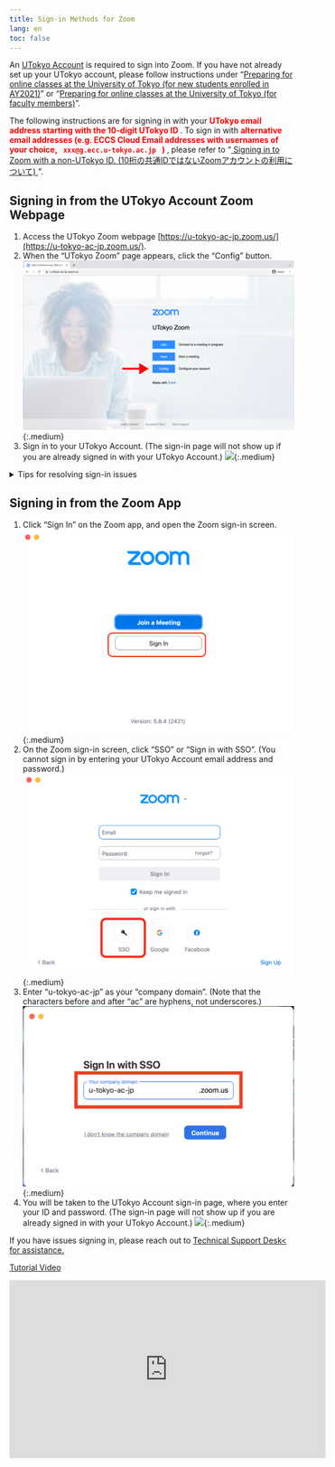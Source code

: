 ```yaml
---
title: Sign-in Methods for Zoom
lang: en
toc: false
---
```


An [UTokyo Account](https://www.u-tokyo.ac.jp/adm/dics/ja/account.html) is required to sign into Zoom. If you have not already set up your UTokyo account, please follow instructions under “[Preparing for online classes at the University of Tokyo (for new students enrolled in AY2021)](/en/oc/)” or “[Preparing for online classes at the University of Tokyo (for faculty members)](/en/faculty_members)”.

<div class="box" style="font-weight: normal; border-width: 1.5px;">
The following instructions are for signing in with your <strong style="color: red;"> UTokyo email address starting with the 10-digit UTokyo ID </strong>.
To sign in with <strong style="color: red;"> alternative email addresses (e.g. ECCS Cloud Email addresses with usernames of your choice, <code> xxx@g.ecc.u-tokyo.ac.jp </code> ) </strong>, please refer to “<a href="/en/notice/zoom-address-new"> Signing in to Zoom with a non-UTokyo ID. (10桁の共通IDではないZoomアカウントの利用について) </a> ”.
</div>

## Signing in from the UTokyo Account Zoom Webpage
1. Access the UTokyo Zoom webpage [https://u-tokyo-ac-jp.zoom.us/](https://u-tokyo-ac-jp.zoom.us/).
1. When the “UTokyo Zoom” page appears, click the “Config” button.
![](img/zoom_signin_1.png){:.medium}
1. Sign in to your UTokyo Account. (The sign-in page will not show up if you are already signed in with your UTokyo Account.)
![](img/zoom_signin_2.png){:.medium}

<details>
  <summary>Tips for resolving sign-in issues</summary>
  <ul>
  <li><strong>If you cannot access the “UTokyo Zoom” page from the above link</strong>: This issue occurs when you are already signed in to Zoom with another account. To sign out, go to your <a href="https://zoom.us/profile">Zoom setting page</a>, click your profile picture (either your icon or the default person image) in the top-right corner, and click “Sign Out”. Then try accessing “UTokyo Zoom” again. <img src="img/zoom_signin_3.png" alt="" class="medium"></li>
  </ul>
If you have issues signing in, please reach out to <a href="/en/supports/">Technical Support Desk</a> for assistance.
</details>

## Signing in from the Zoom App

1. Click “Sign In” on the Zoom app, and open the Zoom sign-in screen.
![](img/zoom_signin_4.png){:.medium}
1. On the Zoom sign-in screen, click “SSO” or “Sign in with SSO”. (You cannot sign in by entering your UTokyo Account email address and password.)
![](img/zoom_signin_5.png){:.medium}
1. Enter “u-tokyo-ac-jp” as your “company domain”. (Note that the characters before and after “ac” are hyphens, not underscores.)
![](img/zoom_signin_6.png){:.medium}
1. You will be taken to the UTokyo Account sign-in page, where you enter your ID and password. (The sign-in page will not show up if you are already signed in with your UTokyo Account.)
![](img/zoom_signin_2.png){:.medium}

If you have issues signing in, please reach out to <a href="/en/supports/">Technical Support Desk< for assistance.

Tutorial Video
<div style="text-align: center">
<iframe width="560" height="315" src="https://www.youtube.com/embed/5QIg6dU1cYI" title="YouTube video player" frameborder="0" allow="accelerometer; autoplay; clipboard-write; encrypted-media; gyroscope; picture-in-picture" allowfullscreen></iframe>
</div>

